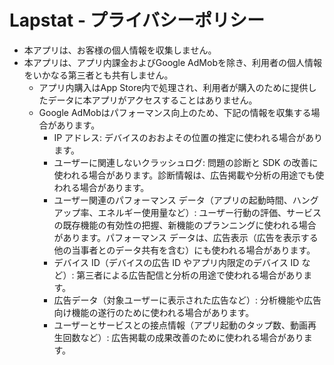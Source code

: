 # Lapstat - プライバシーポリシー
- 本アプリは、お客様の個人情報を収集しません。
- 本アプリは、アプリ内課金およびGoogle AdMobを除き、利用者の個人情報をいかなる第三者とも共有しません。
  - アプリ内購入はApp Store内で処理され、利用者が購入のために提供したデータに本アプリがアクセスすることはありません。
  - Google AdMobはパフォーマンス向上のため、下記の情報を収集する場合があります。
    - IP アドレス: デバイスのおおよその位置の推定に使われる場合があります。
    - ユーザーに関連しないクラッシュログ: 問題の診断と SDK の改善に使われる場合があります。診断情報は、広告掲載や分析の用途でも使われる場合があります。
    - ユーザー関連のパフォーマンス データ（アプリの起動時間、ハングアップ率、エネルギー使用量など）: ユーザー行動の評価、サービスの既存機能の有効性の把握、新機能のプランニングに使われる場合があります。パフォーマンス データは、広告表示（広告を表示する他の当事者とのデータ共有を含む）にも使われる場合があります。
    - デバイス ID（デバイスの広告 ID やアプリ内限定のデバイス ID など）: 第三者による広告配信と分析の用途で使われる場合があります。
    - 広告データ（対象ユーザーに表示された広告など）: 分析機能や広告向け機能の遂行のために使われる場合があります。
    - ユーザーとサービスとの接点情報（アプリ起動のタップ数、動画再生回数など）: 広告掲載の成果改善のために使われる場合があります。
